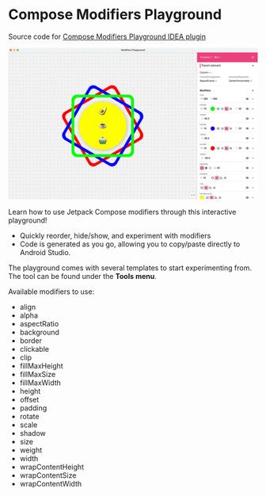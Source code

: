 # Compose Modifiers Playground
Source code for [Compose Modifiers Playground IDEA plugin](https://plugins.jetbrains.com/plugin/16417-compose-modifiers-playground)

![App screenshot](./artwork/readme/screenshot.png)

Learn how to use Jetpack Compose modifiers through this interactive playground!

- Quickly reorder, hide/show, and experiment with modifiers 
- Code is generated as you go, allowing you to copy/paste directly to Android Studio.

The playground comes with several templates to start experimenting from. The tool can be found under the **Tools menu**.

Available modifiers to use:
- align
- alpha
- aspectRatio
- background
- border
- clickable
- clip
- fillMaxHeight
- fillMaxSize
- fillMaxWidth
- height
- offset
- padding
- rotate
- scale
- shadow
- size
- weight
- width
- wrapContentHeight
- wrapContentSize
- wrapContentWidth

